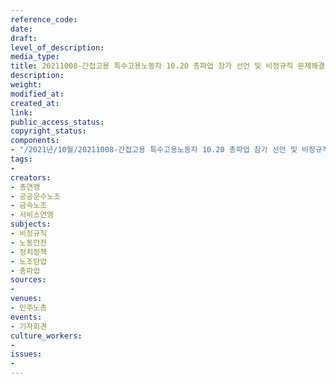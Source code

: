 ```yaml
---
reference_code: 
date: 
draft: 
level_of_description: 
media_type: 
title: 20211008-간접고용 특수고용노동자 10.20 총파업 참가 선언 및 비정규직 문제해결 촉구 기자회견
description: 
weight: 
modified_at: 
created_at: 
link: 
public_access_status: 
copyright_status: 
components:
- "/2021년/10월/20211008-간접고용 특수고용노동자 10.20 총파업 참가 선언 및 비정규직 문제해결 촉구 기자회견/_1D29178.jpg"
tags:
- 
creators:
- 총연맹
- 공공운수노조
- 금속노조
- 서비스연맹
subjects:
- 비정규직
- 노동안전
- 정치정책
- 노조탄압
- 총파업
sources:
- 
venues:
- 민주노총
events:
- 기자회견
culture_workers:
- 
issues:
- 
---
```

